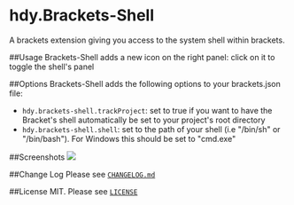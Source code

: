 hdy.Brackets-Shell
==================
A brackets extension giving you access to the system shell within brackets.

##Usage
Brackets-Shell adds a new icon on the right panel: click on it to toggle the shell's panel

##Options
Brackets-Shell adds the following options to your brackets.json file:

* `hdy.brackets-shell.trackProject`: set to true if you want to have the Bracket's shell automatically be set to your project's root directory
* `hdy.brackets-shell.shell`: set to the path of your shell (i.e "/bin/sh" or "/bin/bash"). For Windows this should be set to "cmd.exe"

##Screenshots
![][screenshot]

##Change Log
Please see [`CHANGELOG.md`](CHANGELOG.md)

##License
MIT. Please see [`LICENSE`](LICENSE)

[screenshot]: https://raw.githubusercontent.com/johnhidey/hdy.resources/master/hdy.brackets-shell/images/screenshot.gif
